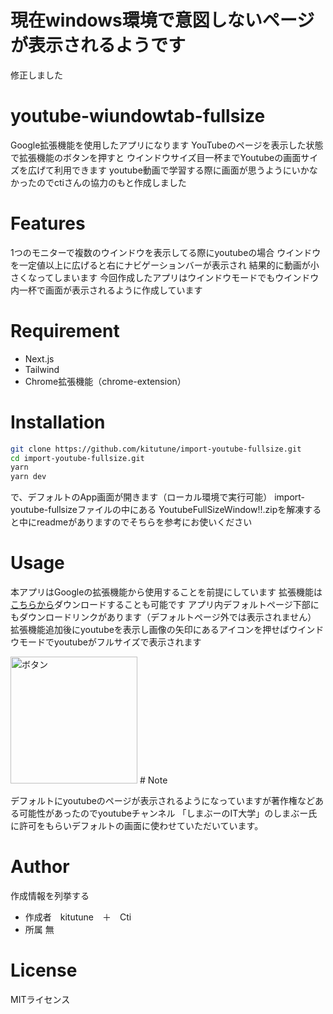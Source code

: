 # 現在windows環境で意図しないページが表示されるようです
修正しました

# youtube-wiundowtab-fullsize

Google拡張機能を使用したアプリになります
YouTubeのページを表示した状態で拡張機能のボタンを押すと
ウインドウサイズ目一杯までYoutubeの画面サイズを広げて利用できます
youtube動画で学習する際に画面が思うようにいかなかったのでctiさんの協力のもと作成しました


# Features
 
1つのモニターで複数のウインドウを表示してる際にyoutubeの場合
ウインドウを一定値以上に広げると右にナビゲーションバーが表示され
結果的に動画が小さくなってしまいます
今回作成したアプリはウインドウモードでもウインドウ内一杯で画面が表示されるように作成しています
 
# Requirement
 
*  Next.js
*  Tailwind
*  Chrome拡張機能（chrome-extension）
 
# Installation
 ~~~zsh
 git clone https://github.com/kitutune/import-youtube-fullsize.git
 cd import-youtube-fullsize.git
 yarn
 yarn dev
 ~~~
で、デフォルトのApp画面が開きます（ローカル環境で実行可能）
import-youtube-fullsizeファイルの中にある
YoutubeFullSizeWindow!!.zipを解凍すると中にreadmeがありますのでそちらを参考にお使いください
 
# Usage
本アプリはGoogleの拡張機能から使用することを前提にしています
拡張機能は[こちらから](https://import-youtube-fullsize.vercel.app/YoutubeFullSizeWindow.zip)ダウンロードすることも可能です
アプリ内デフォルトページ下部にもダウンロードリンクがあります（デフォルトページ外では表示されません）
拡張機能追加後にyoutubeを表示し画像の矢印にあるアイコンを押せばウインドウモードでyoutubeがフルサイズで表示されます


 <img width="203" alt="ボタン" src="https://user-images.githubusercontent.com/79749395/132093941-f55881ff-6771-4fdc-99e8-587cd1db4e41.png">
# Note
 
デフォルトにyoutubeのページが表示されるようになっていますが著作権などある可能性があったのでyoutubeチャンネル
「しまぶーのIT大学」のしまぶー氏に許可をもらいデフォルトの画面に使わせていただいています。
 
# Author
 
作成情報を列挙する
 
* 作成者　kitutune　＋　Cti
* 所属 無

 
# License
MITライセンス


